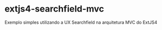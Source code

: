 extjs4-searchfield-mvc
======================

Exemplo simples utilizando a UX Searchfield na arquitetura MVC do ExtJS4